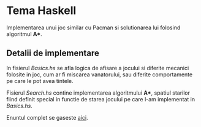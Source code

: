 # Tema Haskell

Implementarea unui joc similar cu Pacman si solutionarea lui folosind algoritmul **A\***.

## Detalii de implementare

In fisierul *Basics.hs* se afla logica de afisare a jocului si diferite mecanici folosite in joc, cum ar fi miscarea vanatorului, sau diferite comportamente pe care le pot avea tintele. 

Fisierul *Search.hs* contine implementarea algoritmului **A\***, spatiul starilor fiind definit special in functie de starea jocului pe care l-am implementat in *Basics.hs*.

Enuntul complet se gaseste [aici](Enunt-haskell.pdf).